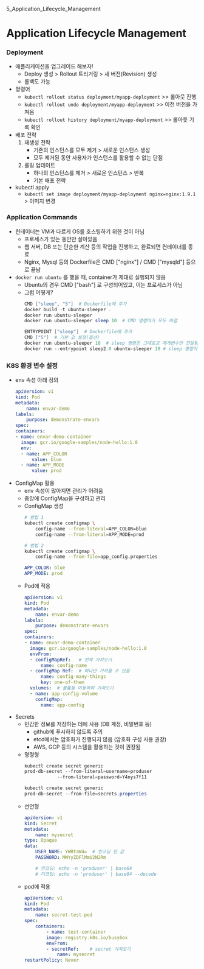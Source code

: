 5_Application_Lifecycle_Management

# Application Lifecycle Management


### Deployment
- 애플리케이션을 업그레이드 해보자!
    - Deploy 생성 > Rollout 트리거링 > 새 버전(Revision) 생성
    - 롤백도 가능
- 명령어
    - `kubectl rollout status deployment/myapp-deployment` >> 롤아웃 진행
    - `kubectl rollout undo deployment/myapp-deployment` >> 이전 버전을 가져옴
    - `kubectl rollout history deployment/myapp-deployment` >> 롤아웃 기록 확인
- 배포 전략
    1. 재생성 전략
        - 기존의 인스턴스를 모두 제거 > 새로운 인스턴스 생성
        - 모두 제거된 동안 사용자가 인스턴스를 활용할 수 없는 단점
    1. 롤링 업데이트
        - 하나의 인스턴스를 제거 > 새로운 인스턴스 > 반복
        - 기본 배포 전략
- kubectl apply
    - `kubectl set image deployment/myapp-deployment nginx=nginx:1.9.1` > 이미지 변경

### Application Commands
- 컨테이너는 VM과 다르게 OS를 호스팅하기 위한 것이 아님
    - 프로세스가 있는 동안만 살아있음
    - 웹 서버, DB 또는 단순한 계산 등의 작업을 진행하고, 완료되면 컨테이너를 종료
    - Nginx, Mysql 등의 Dockerfile은 CMD ["nginx"] / CMD ["mysqld"] 등으로 끝남
- `docker run ubuntu` 를 했을 때, container가 제대로 실행되지 않음
    - Ubuntu의 경우 CMD ["bash"] 로 구성되어있고, 이는 프로세스가 아님
    - 그럼 어떻게?
        ```powershell
        CMD ["sleep", "5"]  # Dockerfile에 추가
        docker build -t ubuntu-sleeper . 
        docker run ubuntu-sleeper
        docker run ubuntu-sleeper sleep 10  # CMD 명령어가 모두 바뀜

        ENTRYPOINT ["sleep"]  # Dockerfile에 추가
        CMD ["5"]  # 기본 값 설정(옵션)
        docker run ubuntu-sleeper 10  # sleep 명령은 그대로고 매개변수만 전달됨
        docker run --entrypoint sleep2.0 ubuntu-sleeper 10 # sleep 명령어도 변경 가능
        ```

### K8S 환경 변수 설정
- env 속성 아래 정의
    ```yaml
    apiVersion: v1
    kind: Pod
    metadata:
        name: envar-demo
    labels:
        purpose: demonstrate-envars
    spec:
    containers:
    - name: envar-demo-container
      image: gcr.io/google-samples/node-hello:1.0
      env:
      - name: APP_COLOR
          value: blue
      - name: APP_MODE
          value: prod
    ```
- ConfigMap 활용
    - env 속성이 많아지면 관리가 어려움
    - 중앙에 ConfigMap을 구성하고 관리
    - ConfigMap 생성
        ```bash
        # 방법 1
        kubectl create configmap \
            config-name --from-literal=APP_COLOR=blue
            config-name --from-literal=APP_MODE=prod

        # 방법 2
        kubectl create configmap \
            config-name --from-file=app_config.properties
        ```
        ```yaml
        APP_COLOR: blue
        APP_MODE: prod
        ```
    - Pod에 적용
        ```yaml
        apiVersion: v1
        kind: Pod
        metadata:
            name: envar-demo
        labels:
            purpose: demonstrate-envars
        spec:
        containers:
        - name: envar-demo-container
          image: gcr.io/google-samples/node-hello:1.0
          envFrom:
          - configMapRef:   # 전체 가져오기
              name: config-name
          - configMap Ref:  # 하나만 가져올 수 있음
              name: config-many-things
              key: one-of-them
          volumes:  # 볼륨을 이용하여 가져오기
          - name: app-config-volume
            configMap:
              name: app-config
        ```
- Secrets
    - 민감한 정보를 저장하는 데에 사용 (DB 계정, 비밀번호 등)
        - github에 푸시하지 않도록 주의
        - etcd에서는 암호화가 진행되지 않음 (암호화 구성 사용 권장)
        - AWS, GCP 등의 시스템을 활용하는 것이 권장됨
    - 명령형
        ```powershell
        kubectl create secret generic 
        prod-db-secret --from-literal=username=produser 
                    --from-literal=password=Y4nys7f11

        kubectl create secret generic 
        prod-db-secret --from-file=secrets.properties
        ```
    - 선언형
        ```yaml
        apiVersion: v1
        kind: Secret
        metadata:
            name: mysecret
        type: Opaque
        data:
            USER_NAME: YWRtaW4=  # 인코딩 된 값
            PASSWORD: MWYyZDFlMmU2N2Rm

            # 인코딩: echo -n 'produser' | base64
            # 디코딩: echo -n 'produser' | base64 --decode
        ```
    - pod에 적용
        ```yaml
        apiVersion: v1
        kind: Pod
        metadata:
            name: secret-test-pod
        spec:
            containers:
                - name: test-container
                image: registry.k8s.io/busybox
                envFrom:
                - secretRef:    # secret 가져오기
                    name: mysecret
        restartPolicy: Never
        ```